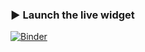 ### ▶️ Launch the live widget

[![Binder](https://mybinder.org/badge_logo.svg)](https://mybinder.org/v2/gh/laprilw/poodle-palette/web-app?urlpath=voila%2Frender%2Fpoodle_palette_clean.ipynb)
